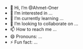 - 👋 Hi, I’m @Ahmet-Oner
- 👀 I’m interested in ...
- 🌱 I’m currently learning ...
- 💞️ I’m looking to collaborate on ...
- 📫 How to reach me ...
- 😄 Pronouns: ...
- ⚡ Fun fact: ...

<!---
Ahmet-Oner/Ahmet-Oner is a ✨ special ✨ repository because its `README.md` (this file) appears on your GitHub profile.
You can click the Preview link to take a look at your changes.
--->
